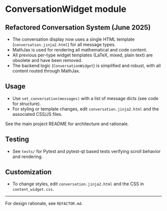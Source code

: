 # ConversationWidget module

## Refactored Conversation System (June 2025)

- The conversation display now uses a single HTML template (`conversation.jinja2.html`) for all message types.
- MathJax is used for rendering all mathematical and code content.
- All previous per-type widget templates (LaTeX, mixed, plain text) are obsolete and have been removed.
- The backend logic (`ConversationWidget`) is simplified and robust, with all content routed through MathJax.

## Usage
- Use `set_conversation(messages)` with a list of message dicts (see code for structure).
- For styling or template changes, edit `conversation.jinja2.html` and the associated CSS/JS files.

See the main project README for architecture and rationale.

## Testing
- See `tests/` for Pytest and pytest-qt based tests verifying scroll behavior and rendering.

## Customization
- To change styles, edit `conversation.jinja2.html` and the CSS in `content_widget.css`.

---

For design rationale, see `REFACTOR.md`.
